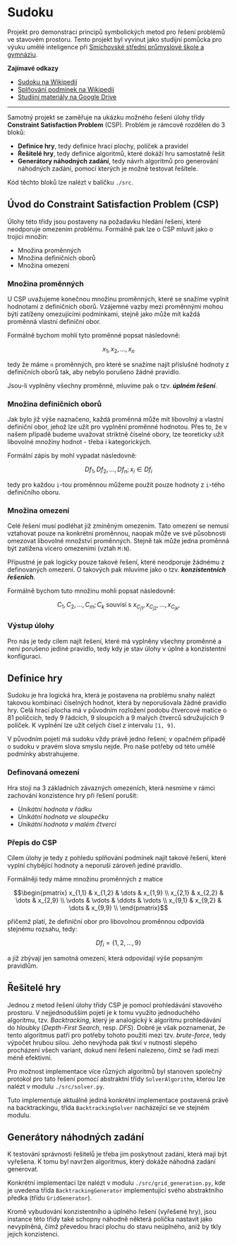 # Sudoku

Projekt pro demonstraci principů symbolických metod pro řešení problémů ve 
stavovém prostoru. Tento projekt byl vyvinut jako studijní pomůcka pro výuku 
umělé inteligence při 
[Smíchovské střední průmyslové škole a gymnáziu](https://www.ssps.cz/).


**Zajímavé odkazy**

- [Sudoku na Wikipedii](https://cs.wikipedia.org/wiki/Sudoku)
- [Splňování podmínek na Wikipedii](https://en.wikipedia.org/wiki/Constraint_satisfaction_problem)
- [Studijní materiály na Google Drive](https://tinyurl.com/ssps-umela-inteligence)


---

Samotný projekt se zaměřuje na ukázku možného řešení úlohy třídy **Constraint
Satisfaction Problem** (CSP). Problém je rámcově rozdělen do 3 bloků:

- **Definice hry**, tedy definice hrací plochy, políček a pravidel
- **Řešitelé hry**, tedy definice algoritmů, které dokáží hru samostatně řešit
- **Generátory náhodných zadání**, tedy návrh algoritmů pro generování 
  náhodných zadání, pomocí kterých je možné testovat řešitele.
  
Kód těchto bloků lze nalézt v balíčku `./src`.



## Úvod do Constraint Satisfaction Problem (CSP)

Úlohy této třídy jsou postaveny na požadavku hledání řešení, které neodporuje
omezením problému. Formálně pak lze o CSP mluvit jako o trojici množin:

- Množina proměnných
- Množina definičních oborů
- Množina omezení

### Množina proměnných

U CSP uvažujeme konečnou množinu proměnných, které se snažíme vyplnit hodnotami
z definičních oborů. Vzájemné vazby mezi proměnnými mohou býti zatíženy 
omezujícími podmínkami, stejně jako může mít každá proměnná vlastní definiční 
obor.

Formálně bychom mohli tyto proměnné popsat následovně:

$$x_{1}, x_{2}, ..., x_{n}$$

tedy že máme `n` proměnných, pro které se snažíme najít příslušné hodnoty z 
definičních oborů tak, aby nebylo porušeno žádné pravidlo.

Jsou-li vyplněny všechny proměnné, mluvíme pak o tzv. ***úplném řešení***.

### Množina definičních oborů

Jak bylo již výše naznačeno, každá proměnná může mít libovolný a vlastní 
definiční obor, jehož lze užít pro vyplnění proměnné hodnotou. Přes to,
že v našem případě budeme uvažovat striktně číselné obory, lze teoreticky
užít libovolné množiny hodnot - třeba i kategorických.

Formální zápis by mohl vypadat následovně:

$$Df_{1}, Df_{2}, ..., Df_{n}; x_{i} \in Df_{i}$$

tedy pro každou `i`-tou proměnnou můžeme použít pouze hodnoty z `i`-tého
definičního oboru.

### Množina omezení

Celé řešení musí podléhat již zmíněným omezením. Tato omezení se nemusí 
vztahovat pouze na konkrétní proměnnou, naopak může ve své působnosti omezovat
libovolné množství proměnných. Stejně tak může jedna proměnná být zatížena
vícero omezeními (vztah `M:N`).

Přípustné je pak logicky pouze takové řešení, které neodporuje žádnému z 
definovaných omezení. O takových pak mluvíme jako o tzv. ***konzistentních 
řešeních***.

Formálně bychom tuto množinu mohli popsat následovně:

$$C_{1}, C_{2}, ... , C_{m}; C_{k} \text{ souvisí s } x_{C_{j1}}, x_{C_{j2}}, ... , 
x_{C_{jk}}, $$


### Výstup úlohy

Pro nás je tedy cílem najít řešení, které má vyplněny všechny proměnné a není
porušeno jediné pravidlo, tedy kdy je stav úlohy v úplné a konzistentní 
konfiguraci.


## Definice hry

Sudoku je hra logická hra, která je postavena na problému snahy nalézt takovou
kombinaci číselných hodnot, která by neporušovala žádné pravidlo hry. Celá
hrací plocha má v původním rozložení podobu čtvercové matice o 81 políčcích,
tedy 9 řádcích, 9 sloupcích a 9 malých čtverců sdružujících 9 políček. K 
vyplnění lze užít celých čísel z intervalu `[1, 9]`.

V původním pojetí má sudoku vždy právě jedno řešení; v opačném případě o sudoku
v pravém slova smyslu nejde. Pro naše potřeby od této umělé podmínky abstrahujeme. 

### Definovaná omezení

Hra stojí na 3 základních závazných omezeních, která nesmíme v rámci zachování
konzistence hry při řešení porušit:

- *Unikátní hodnota v řádku*
- *Unikátní hodnota ve sloupečku*
- *Unikátní hodnota v malém čtverci*


### Přepis do CSP

Cílem úlohy je tedy z pohledu splňování podmínek najít takové řešení, které 
vyplní chybějící hodnoty a neporuší zároveň jediné pravidlo.

Formálněji tedy máme množinu proměnných z matice

```math
\begin{pmatrix}
    x_{1,1} & x_{1,2} & \dots & x_{1,9} \\
    x_{2,1} & x_{2,2} & \dots & x_{2,9} \\
    \vdots & \vdots & \ddots & \vdots \\
    x_{9,1} & x_{9,2} & \dots & x_{9,9} \\
\end{pmatrix}
```

přičemž platí, že definiční obor pro libovolnou proměnnou odpovídá stejnému
rozsahu, tedy:

```math
Df_{i} = \{ 1, 2, ..., 9\}
```

a již zbývají jen samotná omezení, která odpovídají výše popsaným pravidlům.



## Řešitelé hry

Jednou z metod řešení úlohy třídy CSP je pomocí prohledávání stavového 
prostoru. V nejjednodušším pojetí je k tomu využito jednoduchého algoritmu,
tzv. *Backtracking*, který je analogický k algoritmu prohledávání do hloubky 
(*Depth-First Search*, resp. *DFS*). Dobré je však poznamenat, že tento 
algoritmus patří pro potřeby tohoto použití mezi tzv. *brute-force*, tedy
výpočet hrubou silou. Jeho nevýhoda pak tkví v nutnosti slepého procházení 
všech variant, dokud není řešení nalezeno, čímž se řadí mezi méně efektivní.

Pro možnost implementace více různých algoritmů byl stanoven společný protokol
pro tato řešení pomocí abstraktní třídy `SolverAlgorithm`, kterou lze nalézt
v modulu `./src/solver.py`.

Tuto implementuje aktuálně jediná konkrétní implementace postavená právě na
backtrackingu, třída `BacktrackingSolver` nacházející se ve stejném modulu.



## Generátory náhodných zadání

K testování správnosti řešitelů je třeba jim poskytnout zadání, která mají být
vyřešena. K tomu byl navržen algoritmus, který dokáže náhodná zadání generovat.

Konkrétní implementaci lze nalézt v modulu `./src/grid_generation.py`, kde
je uvedena třída `BacktrackingGenerator` implementující svého abstraktního 
předka (třídu `GridGenerator`).

Kromě vybudování konzistentního a úplného řešení (vyřešené hry), jsou instance
této třídy také schopny náhodně některá políčka nastavit jako nevyplněná, čímž
převedou hrací plochu do stavu neúplného, aniž by tkly jejich konzistenci.



